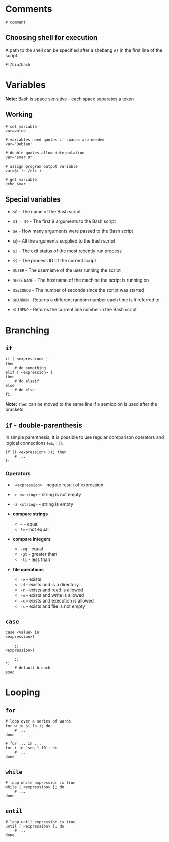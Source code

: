 # Comments

    # comment

## Choosing shell for execution

A path to the shell can be specified after a shebang `#!` in the first line of the script.

    #!/bin/bash

# Variables

**Note:** Bash is space sensitive - each space separates a token

## Working

```
# set variable
var=value

# variables need quotes if spaces are needed
var='Debian'

# double quotes allow interpolation
var="$var 9"

# assign program output variable  
var=$( ls /etc )

# get variable
echo $var
```

## Special variables

- `$0` - The name of the Bash script

- `$1 - $9` - The first 9 arguments to the Bash script

- `$#` - How many arguments were passed to the Bash script

- `$@` - All the arguments supplied to the Bash script

- `$?` - The exit status of the most recently run process

- `$$` - The process ID of the current script

- `$USER` - The username of the user running the script

- `$HOSTNAME` - The hostname of the machine the script is running on

- `$SECONDS` - The number of seconds since the script was started

- `$RANDOM` - Returns a different random number each time is it referred to

- `$LINENO` - Returns the current line number in the Bash script

# Branching

## `if`

    if [ <expression> ]
    then
        # do something
    elif [ <expression> ]
    then
        # do elseif
    else
        # do else
    fi

**Note:** `then` can be moved to the same line if a semicolon is used after the brackets. 

## `if` - double-parenthesis

In simple parenthesis, it is possible to use regular comparison operators and logical connections (`&&`, `||`).

    if (( <expression> )); then
        # ...
    fi

### Operators

- `!<expression>` - negate result of expression
- `-n <string>` - string is not empty 
- `-z <string>` - string is empty

- **compare strings**
    - `=` - equal
    - `!=` - not equal

- **compare integers**
    - `-eq` - equal
    - `-gt` - greater than 
    - `-lt` - less than

- **file operations**
    - `-e` - exists 
    - `-d` - exists and is a directory
    - `-r` - exists and read is allowed
    - `-w` - exists and write is allowed
    - `-x` - exists and execution is allowed
    - `-s` - exists and file is not empty 

## `case`

    case <value> in
    <expression>)

        ;;
    <expression>)

        ;;
    *)
        # default branch
    esac

# Looping

## `for`
    
    # loop over a series of words
    for w in $( ls ); do
        # ...
    done

    # for ... in ...
    for i in `seq 1 10`; do
        # ...
    done

## `while`
    
    # loop while expression is true
    while [ <expression> ]; do
        # ...
    done

## `until`
    
    # loop until expression is true
    until [ <expression> ]; do
        # ...
    done
